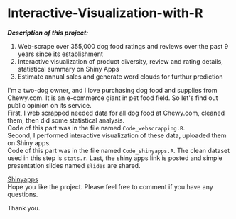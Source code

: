 # Interactive-Visualization-with-R

***Description of this project:***
1) Web-scrape over 355,000 dog food ratings and reviews over the past 9 years since its establishment  
2) Interactive visualization of product diversity, review and rating details, statistical summary on Shiny Apps  
3) Estimate annual sales and generate word clouds for furthur prediction  
  
I'm a two-dog owner, and I love purchasing dog food and supplies from Chewy.com. It is an e-commerce giant in pet food field. So let's find out public opinion on its service.  
First, I web scrapped needed data for all dog food at Chewy.com, cleaned them, then did some statistical analysis.  
    Code of this part was in the file named `Code_webscrapping.R`.  
Second, I performed interactive visualization of these data, uploaded them on Shiny apps.  
    Code of this part was in the file named `Code_shinyapps.R`.  The clean dataset used in this step is `stats.r`.
Last, the shiny apps link is posted and simple presentation slides named `slides` are shared.  


[Shinyapps](https://aria-peng.shinyapps.io/Special_Diet_and_Nutrition_Analysis_for_Dog_Food_Products/?_ga=2.220405402.303964769.1631769185-673490816.1631769185)  
Hope you like the project. Please feel free to comment if you have any questions.  
   
Thank you.
